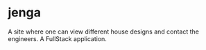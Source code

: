 # jenga
A site where one can view different house designs and contact the engineers.
A FullStack application.
